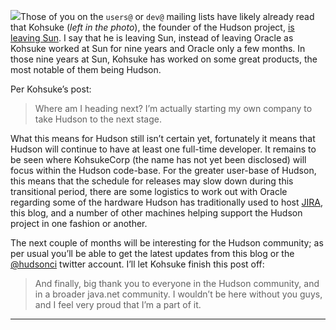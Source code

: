 [![](http://farm3.static.flickr.com/2040/2504160293_977ddbf22d_m_d.jpg)](http://www.flickr.com/photos/skrb/2504160293/)Those of you on the `users@` or `dev@` mailing lists have likely already read that Kohsuke (_left in the photo_), the founder of the Hudson project, [is leaving Sun](http://weblogs.java.net/blog/kohsuke/archive/2010/04/05/good-bye-sunoracle). I say that he is leaving Sun, instead of leaving Oracle as Kohsuke worked at Sun for nine years and Oracle only a few months. In those nine years at Sun, Kohsuke has worked on some great products, the most notable of them being Hudson.

Per Kohsuke’s post:

> Where am I heading next? I’m actually starting my own company to take Hudson to the next stage.

What this means for Hudson still isn’t certain yet, fortunately it means that Hudson will continue to have at least one full-time developer. It remains to be seen where KohsukeCorp (the name has not yet been disclosed) will focus within the Hudson code-base. For the greater user-base of Hudson, this means that the schedule for releases may slow down during this transitional period, there are some logistics to work out with Oracle regarding some of the hardware Hudson has traditionally used to host <a href="http://www.crunchbase.com/product/atlassian" id="aptureLink_K18yj8JkNK">JIRA</a>, this blog, and a number of other machines helping support the Hudson project in one fashion or another.

The next couple of months will be interesting for the Hudson community; as per usual you’ll be able to get the latest updates from this blog or the <a href="http://twitter.com/hudsonci" id="aptureLink_oaxbhP0dAz"><span class="citation" data-cites="hudsonci">@hudsonci</span></a> twitter account. I’ll let Kohsuke finish this post off:

> And finally, big thank you to everyone in the Hudson community, and in a broader java.net community. I wouldn’t be here without you guys, and I feel very proud that I’m a part of it.

---
